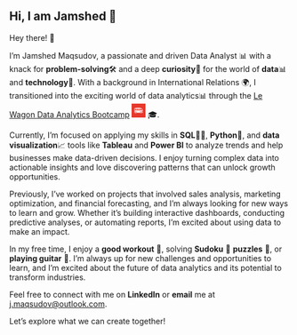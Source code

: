 ## Hi, I am Jamshed 👋

Hey there! 👋 

I’m Jamshed Maqsudov, a passionate and driven Data Analyst 📊 with a knack for **problem-solving**🛠️ and a deep **curiosity**🧐 for the world of **data**📊 and **technology**🤖. With a background in International Relations 🌍, I transitioned into the exciting world of data analytics📊 through the [Le Wagon Data Analytics Bootcamp](https://www.lewagon.com/data-analytics-course) <img src="le_lewagon_logo.png" alt="Le Wagon Logo" width="25"> 🎓.

Currently, I’m focused on applying my skills in **SQL**🧑‍💻, **Python**🐍, and **data visualization**📈 tools like **Tableau** and **Power BI** to analyze trends and help businesses make data-driven decisions. I enjoy turning complex data into actionable insights and love discovering patterns that can unlock growth opportunities.

Previously, I’ve worked on projects that involved sales analysis, marketing optimization, and financial forecasting, and I’m always looking for new ways to learn and grow. Whether it’s building interactive dashboards, conducting predictive analyses, or automating reports, I’m excited about using data to make an impact.

In my free time, I enjoy a **good workout** 💪, solving **Sudoku** 🎰 **puzzles** 🧩, or **playing guitar** 🎸. I’m always up for new challenges and opportunities to learn, and I’m excited about the future of data analytics and its potential to transform industries.

Feel free to connect with me on **LinkedIn** or **email** me at j.maqsudov@outlook.com.  

Let’s explore what we can create together!















<!--**🛠️ Skills & Tools**

- **Programming Languages**: Python, SQL
- **Data Visualization**: Tableau, Power BI, Looker Studio
- **Data Analysis**: Excel, Pandas, NumPy
- **Version Control**: Git, GitHub
- **Other**: Problem Solving, Critical Thinking, Communication

**🚀 Projects**

Trading and Investment Analysis: Analyzing financial markets with a focus on Bitcoin and traditional assets.


📚 **Continuous Learning**

HackerRank SQL challanges


🎸 Fun Facts

- I love playing guitar 🎶
- Fitness enthusiast – I enjoy running and kettlebell workouts 💪
- A big fan of Sudoku puzzles 🧩--> 
